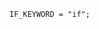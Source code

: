 <!-- This file is generated automatically by infrastructure scripts. Please don't edit by hand. -->

```{ .ebnf .slang-ebnf #IF_KEYWORD }
IF_KEYWORD = "if";
```
